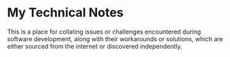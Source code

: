 # My Technical Notes
This is a place for collating issues or challenges encountered during software development, along with their workarounds or solutions, which are either sourced from the internet or discovered independently.

